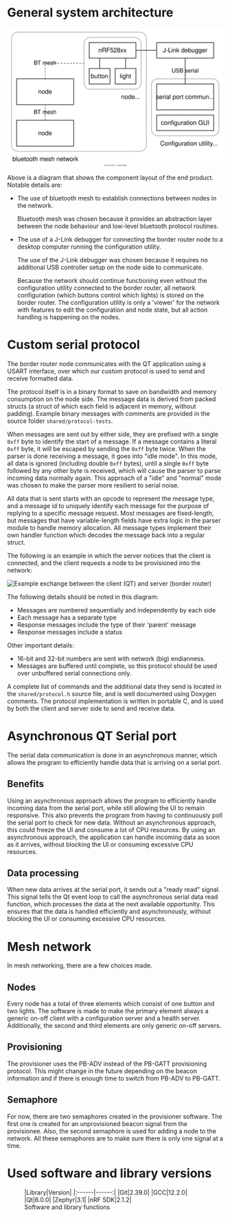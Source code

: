 # General system architecture

![System architecture](img/fig-architecture.svg)

Above is a diagram that shows the component layout of the end product. Notable
details are:

- The use of bluetooth mesh to establish connections between nodes in the
  network.
  
  Bluetooth mesh was chosen because it provides an abstraction layer between
  the node behaviour and low-level bluetooth protocol routines.
- The use of a J-Link debugger for connecting the border router node to a
  desktop computer running the configuration utility.
  
  The use of the J-Link debugger was chosen because it requires no additional
  USB controller setup on the node side to communicate.
  
  Because the network should continue functioning even without the
  configuration utility connected to the border router, all network
  configuration (which buttons control which lights) is stored on the border
  router. The configuration utility is only a 'viewer' for the network with
  features to edit the configuration and node state, but all action handling is
  happening on the nodes.

# Custom serial protocol

The border router node communicates with the QT application using a USART
interface, over which our custom protocol is used to send and receive formatted
data.

The protocol itself is in a binary format to save on bandwidth and memory
consumption on the node side. The message data is derived from packed structs
(a struct of which each field is adjacent in memory, without padding). Example
binary messages with comments are provided in the source folder
`shared/protocol-tests`.

When messages are sent out by either side, they are prefixed with a single
`0xff` byte to identify the start of a message. If a message contains a literal
`0xff` byte, it will be escaped by sending the `0xff` byte twice. When the
parser is done receiving a message, it goes into "idle mode". In this mode, all
data is ignored (including double `0xff` bytes), until a single `0xff` byte
followed by any other byte is received, which will cause the parser to parse
incoming data normally again. This approach of a "idle" and "normal" mode was
chosen to make the parser more resilient to serial noise.

All data that is sent starts with an opcode to represent the message type, and
a message id to uniquely identify each message for the purpose of replying to a
specific message request. Most messages are fixed-length, but messages that
have variable-length fields have extra logic in the parser module to handle
memory allocation. All message types implement their own handler function which
decodes the message back into a regular struct.

The following is an example in which the server notices that the client is
connected, and the client requests a node to be provisioned into the network:

![Example exchange between the client (QT) and server (border
router)](img/fig-protocol.svg)

The following details should be noted in this diagram:

- Messages are numbered sequentially and independently by each side
- Each message has a separate type
- Response messages include the type of their 'parent' message
- Response messages include a status

Other important details:

- 16-bit and 32-bit numbers are sent with network (big) endianness.
- Messages are buffered until complete, so this protocol should be used over
  unbuffered serial connections only.

A complete list of commands and the additional data they send is located in the
`shared/protocol.h` source file, and is well documented using Doxygen comments.
The protocol implementation is written in portable C, and is used by both the
client and server side to send and receive data.

# Asynchronous QT Serial port

The serial data communication is done in an asynchronous manner, which allows the program to efficiently handle data that is arriving on a serial port.

## Benefits

Using an asynchronous approach allows the program to efficiently handle incoming data from the serial port, while still allowing the UI to remain responsive. This also prevents the program from having to continuously poll the serial port to check for new data. Without an asynchronous approach, this could freeze the UI and consume a lot of CPU resources. By using an asynchronous approach, the application can handle incoming data as soon as it arrives, without blocking the UI or consuming excessive CPU resources.

## Data processing

When new data arrives at the serial port, it sends out a "ready read" signal. This signal tells the Qt event loop to call the asynchronous serial data read function, which processes the data at the next available opportunity. This ensures that the data is handled efficiently and asynchronously, without blocking the UI or consuming excessive CPU resources.

# Mesh network

In mesh networking, there are a few choices made. 

## Nodes

Every node has a total of three elements which consist of one button and two lights. The software is made to make the primary element always a generic on-off client with a configuration server and a health server. Additionally, the second and third elements are only generic on-off servers. 

## Provisioning

The provisioner uses the PB-ADV instead of the PB-GATT provisioning protocol. This might change in the future depending on the beacon information and if there is enough time to switch from PB-ADV to PB-GATT.

## Semaphore

For now, there are two semaphores created in the provisioner software. The first one is created for an unprovisioned beacon signal from the provisionee. Also, the second semaphore is used for adding a node to the network. All these semaphores are to make sure there is only one signal at a time.

# Used software and library versions

<figure>
|Library|Version|
|:------|------:|
|Git|2.39.0|
|GCC|12.2.0|
|Qt|6.0.0|
|Zephyr|3.1|
|nRF SDK|2.1.2|
<figcaption>Software and library functions</figcaption>
</figure>

